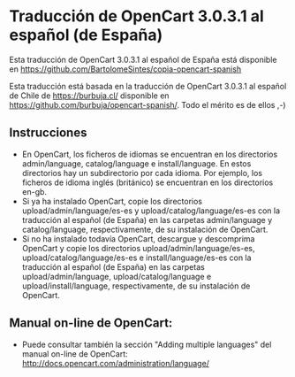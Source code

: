 # Traducción de OpenCart 3.0.3.1 al español (de España)

Esta traducción de OpenCart 3.0.3.1 al español de España está disponible en https://github.com/BartolomeSintes/copia-opencart-spanish

Esta traducción está basada en la traducción de OpenCart 3.0.3.1 al español de Chile de https://burbuja.cl/ disponible en https://github.com/burbuja/opencart-spanish/. Todo el mérito es de ellos ,-)

## Instrucciones

* En OpenCart, los ficheros de idiomas se encuentran en los directorios admin/language, catalog/language e install/language. En estos directorios hay un subdirectorio por cada idioma. Por ejemplo, los ficheros de idioma inglés (británico) se encuentran en los directorios en-gb.
* Si ya ha instalado OpenCart, copie los directorios upload/admin/language/es-es y upload/catalog/language/es-es con la traducción al español (de España) en las carpetas admin/language y catalog/language, respectivamente, de su instalación de OpenCart.
* Si no ha instalado todavía OpenCart, descargue y descomprima OpenCart y copie los directorios upload/admin/language/es-es, upload/catalog/language/es-es e install/language/es-es con la traducción al español (de España) en las carpetas upload/admin/language, upload/catalog/language e upload/install/language, respectivamente, de su instalación de OpenCart.

## Manual on-line de OpenCart:

* Puede consultar también la sección "Adding multiple languages" del manual on-line de OpenCart: http://docs.opencart.com/administration/language/
